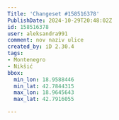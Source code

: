 ```yaml
---
Title: 'Changeset #158516378'
PublishDate: 2024-10-29T20:48:02Z
id: 158516378
user: aleksandra991
comment: nov naziv ulice
created_by: iD 2.30.4
tags:
- Montenegro
- Nikšić
bbox:
  min_lon: 18.9588446
  min_lat: 42.7844315
  max_lon: 18.9645643
  max_lat: 42.7916055

---
```

